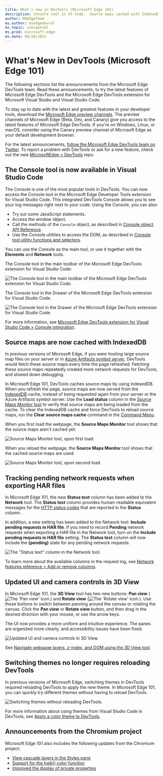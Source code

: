 ```yaml
---
title: What's new in DevTools (Microsoft Edge 101)
description: Console tool in VS Code.  Source maps cached with IndexedDB.  Track pending network requests when exporting HAR files.  Updated UI and camera controls in 3D View.  Switch themes without reloading DevTools.  And more.
author: MSEdgeTeam
ms.author: msedgedevrel
ms.topic: conceptual
ms.prod: microsoft-edge
ms.date: 04/28/2022
---
```

# What's New in DevTools (Microsoft Edge 101)

The following sections list the announcements from the Microsoft Edge DevTools team.  Read these announcements, to try the latest features of Microsoft Edge DevTools and the Microsoft Edge DevTools extension for Microsoft Visual Studio and Visual Studio Code.

To stay up to date with the latest and greatest features in your developer tools, download the [Microsoft Edge preview channels](https://www.microsoftedgeinsider.com/download).  The preview channels of Microsoft Edge (Beta, Dev, and Canary) give you access to the latest features of Microsoft Edge DevTools.  If you're on Windows, Linux, or macOS, consider using the Canary preview channel of Microsoft Edge as your default development browser.

For the latest announcements, [follow the Microsoft Edge DevTools team on Twitter](https://twitter.com/EdgeDevTools).  To report a problem with DevTools or ask for a new feature, check out the new [MicrosoftEdge > DevTools](https://github.com/MicrosoftEdge/DevTools) repo.


<!-- ====================================================================== -->
## The Console tool is now available in Visual Studio Code

<!-- Title: Visual Studio Code extension now with Console tool -->
<!-- Subtitle: See log messages, run JavaScript, and use Console APIs right next to your code in Visual Studio Code. -->

The Console is one of the most popular tools in DevTools.  You can now access the Console tool in the Microsoft Edge Developer Tools extension for Visual Studio Code.  This integrated DevTools Console allows you to see your log messages right next to your code.  Using the Console, you can also:
*  Try out some JavaScript statements.
*  Access the window object.
*  Call the methods of the `Console` object, as described in [Console object API Reference](../../../console/api.md).
*  Use the Console utilities to access the DOM, as described in [Console tool utility functions and selectors](../../../console/utilities.md).

You can use the Console as the main tool, or use it together with the **Elements** and **Network** tools.

The Console tool in the main toolbar of the Microsoft Edge DevTools extension for Visual Studio Code:

![The Console tool in the main toolbar of the Microsoft Edge DevTools extension for Visual Studio Code.](devtools-101-images/console-tool-vsc-1.png)

The Console tool in the Drawer of the Microsoft Edge DevTools extension for Visual Studio Code:

![The Console tool in the Drawer of the Microsoft Edge DevTools extension for Visual Studio Code.](devtools-101-images/console-tool-vsc-2.png)

For more information, see [Microsoft Edge DevTools extension for Visual Studio Code > Console integration](../../../../visual-studio-code/microsoft-edge-devtools-extension.md#console-integration).


<!-- ====================================================================== -->
## Source maps are now cached with IndexedDB

<!-- Title: Speed up debugging with cached source maps -->
<!-- Subtitle: DevTools now caches source maps with IndexedDB, reducing the need to fetch source maps on refresh. -->

In previous versions of Microsoft Edge, if you were hosting large source map files on your server or in [Azure Artifacts symbol server](../../../javascript/publish-source-maps-to-azure.md), DevTools would fetch these source maps every time the page refreshed.  Fetching these source maps repeatedly created more network requests for DevTools, and slowed down debugging.

In Microsoft Edge 101, DevTools caches source maps by using IndexedDB.  When you refresh the page, source maps are now served from the [IndexedDB](https://developer.mozilla.org/docs/Web/API/IndexedDB_API) cache, instead of being requested again from your server or the Azure Artifacts symbol server.  Use the **Load status** column in the [Source Maps Monitor tool](../../../source-maps-monitor/source-maps-monitor-tool.md) to verify that source maps are being loaded from the cache.  To clear the IndexedDB cache and force DevTools to reload source maps, run the **Clear source maps cache** command in the [Command Menu](../../../command-menu/index.md).

When you first load the webpage, the **Source Maps Monitor** tool shows that the source maps aren't cached yet:

![Source Maps Monitor tool, upon first load.](devtools-101-images/source-maps-indexeddb-first-load.png)

When you reload the webpage, the **Source Maps Monitor** tool shows that the cached source maps are used:

![Source Maps Monitor tool, upon second load.](devtools-101-images/source-maps-indexeddb-second-load.png)


<!-- ====================================================================== -->
## Tracking pending network requests when exporting HAR files

<!-- Title: Exporting HAR files from the Network tool now includes pending requests -->
<!-- Subtitle: Use the new "Status text" column and "Include pending requests in HAR files" option in the Network tool. -->

In Microsoft Edge 101, the new **Status text** column has been added to the **Network** tool.  The **Status text** column provides human-readable equivalent messages for the [HTTP status codes](https://developer.mozilla.org/docs/Web/HTTP/Status) that are reported in the **Status** column.

In addition, a new setting has been added to the Network tool: **Include pending requests in HAR file**.  If you need to record **Pending** network requests when exporting a HAR file in the Network tool, turn on the **Include pending requests in HAR file** setting.  The **Status text** column will now include the **(pending)** state for any pending network requests.

![The "Status text" column in the Network tool.](devtools-101-images/status-text-column-network-tool.png)

To learn more about the available columns in the request log, see [Network features reference > Add or remove columns](../../../network/reference.md#add-or-remove-columns).


<!-- ====================================================================== -->
## Updated UI and camera controls in 3D View

<!-- Title: Improvements to the 3D View tool -->
<!-- Subtitle: Check out 3D View for updates to the UI and smoother camera controls. -->

In Microsoft Edge 101, the **3D View** tool has two new buttons: **Pan view** (![The 'Pan view' icon.](devtools-101-images/pan-view-icon.png)) and **Rotate view** (![The 'Rotate view' icon.](devtools-101-images/rotate-view-icon.png)).  Use these buttons to switch between panning around the canvas or rotating the canvas.  Click the **Pan view** or **Rotate view** button, and then drag in the desired direction with your mouse, or use the arrow keys.

The UI now provides a more uniform and intuitive experience.  The panes are organized more clearly, and accessibility issues have been fixed.

![Updated UI and camera controls in 3D View.](devtools-101-images/3d-view-ui-camera-ctrls.png)

See [Navigate webpage layers, z-index, and DOM using the 3D View tool](../../../3d-view/index.md).


<!-- ====================================================================== -->
## Switching themes no longer requires reloading DevTools

<!-- Title: Switching themes in DevTools no longer requires reloading -->
<!-- Subtitle: Quickly try out themes from Visual Studio Code in DevTools. -->

In previous versions of Microsoft Edge, switching themes in DevTools required reloading DevTools to apply the new theme.  In Microsoft Edge 101, you can quickly try different themes without having to reload DevTools.

![Switching themes without reloading DevTools.](devtools-101-images/switching-theme.png)

For more information about using themes from Visual Studio Code in DevTools, see [Apply a color theme to DevTools](../../../customize/theme.md).


<!-- ====================================================================== -->
## Announcements from the Chromium project

Microsoft Edge 101 also includes the following updates from the Chromium project:

* [View cascade layers in the Styles pane](https://developer.chrome.com/blog/new-in-devtools-101/#layer)<!-- checking -->
* [Support for the hwb() color function](https://developer.chrome.com/blog/new-in-devtools-101/#hwb)
* [Improved the display of private properties](https://developer.chrome.com/blog/new-in-devtools-101/#private-props)


<!-- ====================================================================== -->
<!-- uncomment if content is copied from developer.chrome.com to this page -->

<!-- > [!NOTE]
> Portions of this page are modifications based on work created and [shared by Google](https://developers.google.com/terms/site-policies) and used according to terms described in the [Creative Commons Attribution 4.0 International License](https://creativecommons.org/licenses/by/4.0).
> The original page for announcements from the Chromium project is [What's New in DevTools (Chrome 101)](https://developer.chrome.com/blog/new-in-devtools-101) and is authored by [Jecelyn Yeen](https://developers.google.com/web/resources/contributors#jecelynyeen) (Developer advocate working on Chrome DevTools at Google). -->


<!-- ====================================================================== -->
<!-- uncomment if content is copied from developer.chrome.com to this page -->

<!-- [![Creative Commons License.](https://i.creativecommons.org/l/by/4.0/88x31.png)](https://creativecommons.org/licenses/by/4.0)
This work is licensed under a [Creative Commons Attribution 4.0 International License](https://creativecommons.org/licenses/by/4.0). -->
